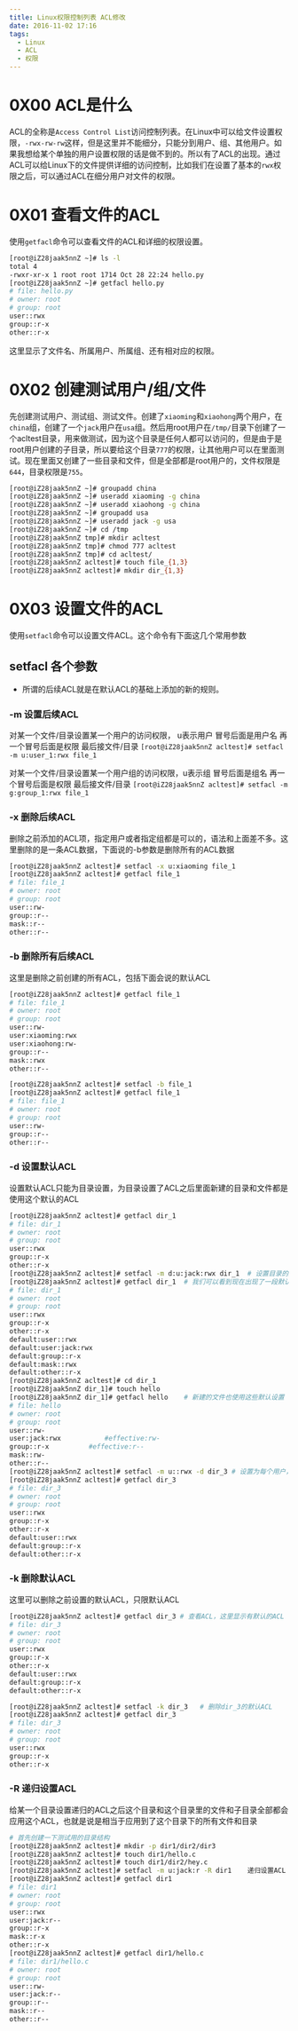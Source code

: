 ```yaml
---
title: Linux权限控制列表 ACL修改
date: 2016-11-02 17:16
tags:
  - Linux
  - ACL
  - 权限
---
```



# 0X00 ACL是什么
ACL的全称是`Access Control List`访问控制列表。在Linux中可以给文件设置权限，`-rwx-rw-rw`这样，但是这里并不能细分，只能分到用户、组、其他用户。如果我想给某个单独的用户设置权限的话是做不到的。所以有了ACL的出现。通过ACL可以给Linux下的文件提供详细的访问控制，比如我们在设置了基本的`rwx`权限之后，可以通过ACL在细分用户对文件的权限。

# 0X01 查看文件的ACL
使用`getfacl`命令可以查看文件的ACL和详细的权限设置。
```bash
[root@iZ28jaak5nnZ ~]# ls -l
total 4
-rwxr-xr-x 1 root root 1714 Oct 28 22:24 hello.py
[root@iZ28jaak5nnZ ~]# getfacl hello.py
# file: hello.py
# owner: root
# group: root
user::rwx
group::r-x
other::r-x
```
这里显示了文件名、所属用户、所属组、还有相对应的权限。

# 0X02 创建测试用户/组/文件
先创建测试用户、测试组、测试文件。创建了`xiaoming`和`xiaohong`两个用户，在`china`组，创建了一个`jack`用户在`usa`组。然后用root用户在`/tmp/`目录下创建了一个acltest目录，用来做测试，因为这个目录是任何人都可以访问的，但是由于是root用户创建的子目录，所以要给这个目录`777`的权限，让其他用户可以在里面测试。现在里面又创建了一些目录和文件，但是全部都是root用户的，文件权限是`644`，目录权限是`755`。
```bash
[root@iZ28jaak5nnZ ~]# groupadd china
[root@iZ28jaak5nnZ ~]# useradd xiaoming -g china
[root@iZ28jaak5nnZ ~]# useradd xiaohong -g china
[root@iZ28jaak5nnZ ~]# groupadd usa
[root@iZ28jaak5nnZ ~]# useradd jack -g usa
[root@iZ28jaak5nnZ ~]# cd /tmp
[root@iZ28jaak5nnZ tmp]# mkdir acltest
[root@iZ28jaak5nnZ tmp]# chmod 777 acltest
[root@iZ28jaak5nnZ tmp]# cd acltest/
[root@iZ28jaak5nnZ acltest]# touch file_{1,3}
[root@iZ28jaak5nnZ acltest]# mkdir dir_{1,3}
```

# 0X03 设置文件的ACL
使用`setfacl`命令可以设置文件ACL。这个命令有下面这几个常用参数

## setfacl 各个参数
* 所谓的后续ACL就是在默认ACL的基础上添加的新的规则。

### -m 设置后续ACL
对某一个文件/目录设置某一个用户的访问权限， u表示用户 冒号后面是用户名 再一个冒号后面是权限 最后接文件/目录
`[root@iZ28jaak5nnZ acltest]# setfacl -m u:user_1:rwx file_1`

对某一个文件/目录设置某一个用户组的访问权限，u表示组 冒号后面是组名 再一个冒号后面是权限 最后接文件/目录
`[root@iZ28jaak5nnZ acltest]# setfacl -m g:group_1:rwx file_1`
### -x 删除后续ACL
删除之前添加的ACL项，指定用户或者指定组都是可以的，语法和上面差不多。这里删除的是一条ACL数据，下面说的-b参数是删除所有的ACL数据
```bash
[root@iZ28jaak5nnZ acltest]# setfacl -x u:xiaoming file_1
[root@iZ28jaak5nnZ acltest]# getfacl file_1
# file: file_1
# owner: root
# group: root
user::rw-
group::r--
mask::r--
other::r--
```

### -b 删除所有后续ACL
这里是删除之前创建的所有ACL，包括下面会说的默认ACL
```bash
[root@iZ28jaak5nnZ acltest]# getfacl file_1
# file: file_1
# owner: root
# group: root
user::rw-
user:xiaoming:rwx
user:xiaohong:rw-
group::r--
mask::rwx
other::r--

[root@iZ28jaak5nnZ acltest]# setfacl -b file_1
[root@iZ28jaak5nnZ acltest]# getfacl file_1
# file: file_1
# owner: root
# group: root
user::rw-
group::r--
other::r--
```

### -d 设置默认ACL
设置默认ACL只能为目录设置，为目录设置了ACL之后里面新建的目录和文件都是使用这个默认的ACL
```bash
[root@iZ28jaak5nnZ acltest]# getfacl dir_1
# file: dir_1
# owner: root
# group: root
user::rwx
group::r-x
other::r-x
[root@iZ28jaak5nnZ acltest]# setfacl -m d:u:jack:rwx dir_1	# 设置目录的默认ACL
[root@iZ28jaak5nnZ acltest]# getfacl dir_1	# 我们可以看到现在出现了一段默认ACL
# file: dir_1
# owner: root
# group: root
user::rwx
group::r-x
other::r-x
default:user::rwx
default:user:jack:rwx
default:group::r-x
default:mask::rwx
default:other::r-x
[root@iZ28jaak5nnZ acltest]# cd dir_1
[root@iZ28jaak5nnZ dir_1]# touch hello
[root@iZ28jaak5nnZ dir_1]# getfacl hello	# 新建的文件也使用这些默认设置
# file: hello
# owner: root
# group: root
user::rw-
user:jack:rwx			#effective:rw-
group::r-x			#effective:r--
mask::rw-
other::r--
[root@iZ28jaak5nnZ acltest]# setfacl -m u::rwx -d dir_3	# 设置为每个用户，也可以修改为用户组
[root@iZ28jaak5nnZ acltest]# getfacl dir_3
# file: dir_3
# owner: root
# group: root
user::rwx
group::r-x
other::r-x
default:user::rwx
default:group::r-x
default:other::r-x
```

### -k 删除默认ACL
这里可以删除之前设置的默认ACL，只限默认ACL
```bash
[root@iZ28jaak5nnZ acltest]# getfacl dir_3 # 查看ACL，这里显示有默认的ACL
# file: dir_3
# owner: root
# group: root
user::rwx
group::r-x
other::r-x
default:user::rwx
default:group::r-x
default:other::r-x

[root@iZ28jaak5nnZ acltest]# setfacl -k dir_3	# 删除dir_3的默认ACL
[root@iZ28jaak5nnZ acltest]# getfacl dir_3
# file: dir_3
# owner: root
# group: root
user::rwx
group::r-x
other::r-x
```

### -R 递归设置ACL
给某一个目录设置递归的ACL之后这个目录和这个目录里的文件和子目录全部都会应用这个ACL，也就是说是相当于应用到了这个目录下的所有文件和目录
```bash
# 首先创建一下测试用的目录结构
[root@iZ28jaak5nnZ acltest]# mkdir -p dir1/dir2/dir3
[root@iZ28jaak5nnZ acltest]# touch dir1/hello.c
[root@iZ28jaak5nnZ acltest]# touch dir1/dir2/hey.c
[root@iZ28jaak5nnZ acltest]# setfacl -m u:jack:r -R dir1	递归设置ACL
[root@iZ28jaak5nnZ acltest]# getfacl dir1
# file: dir1
# owner: root
# group: root
user::rwx
user:jack:r--
group::r-x
mask::r-x
other::r-x
[root@iZ28jaak5nnZ acltest]# getfacl dir1/hello.c 
# file: dir1/hello.c
# owner: root
# group: root
user::rw-
user:jack:r--
group::r--
mask::r--
other::r--
```
